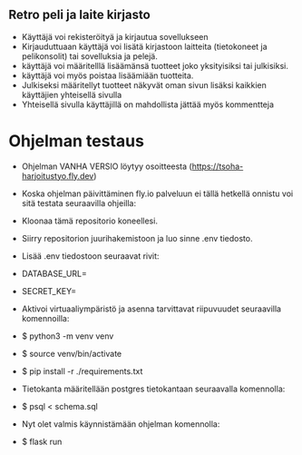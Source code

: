 ## Retro peli ja laite kirjasto
- Käyttäjä voi rekisteröityä ja kirjautua sovellukseen
- Kirjauduttuaan käyttäjä voi lisätä kirjastoon laitteita (tietokoneet ja pelikonsolit) tai sovelluksia ja pelejä.
- käyttäjä voi määritelllä lisäämänsä tuotteet joko yksityisiksi tai julkisiksi.
- käyttäjä voi myös poistaa lisäämiään tuotteita.
- Julkiseksi määritellyt tuotteet näkyvät oman sivun lisäksi kaikkien käyttäjien yhteisellä sivulla
- Yhteisellä sivulla käyttäjillä on mahdollista jättää myös kommentteja

# Ohjelman testaus
- Ohjelman VANHA VERSIO löytyy osoitteesta (https://tsoha-harjoitustyo.fly.dev)
- Koska ohjelman päivittäminen fly.io palveluun ei tällä hetkellä onnistu voi sitä testata seuraavilla ohjeilla:
- Kloonaa tämä repositorio koneellesi.
- Siirry repositorion juurihakemistoon ja luo sinne .env tiedosto.
- Lisää .env tiedostoon seuraavat rivit:

- DATABASE_URL=<tietokannan-paikallinen-osoite>
- SECRET_KEY=<salainen-avain>

- Aktivoi virtuaaliympäristö ja asenna tarvittavat riipuvuudet seuraavilla komennoilla:

- $ python3 -m venv venv
- $ source venv/bin/activate
- $ pip install -r ./requirements.txt

- Tietokanta määritellään postgres tietokantaan seuraavalla komennolla:

- $ psql < schema.sql

- Nyt olet valmis käynnistämään ohjelman komennolla:

- $ flask run

